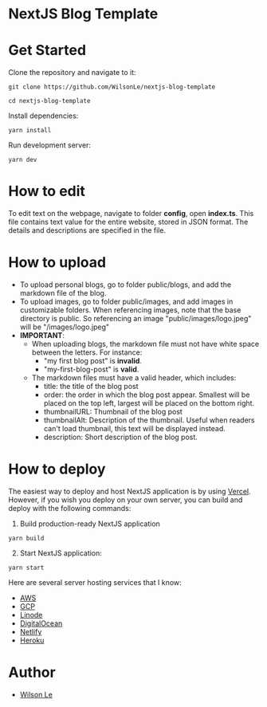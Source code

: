 # NextJS Blog Template

# Get Started

Clone the repository and navigate to it:

```
git clone https://github.com/WilsonLe/nextjs-blog-template

cd nextjs-blog-template
```

Install dependencies:

```
yarn install
```

Run development server:

```
yarn dev
```

# How to edit

To edit text on the webpage, navigate to folder __config__, open __index.ts__. This file contains text value for the entire website, stored in JSON format. The details and descriptions are specified in the file.

# How to upload

- To upload personal blogs, go to folder public/blogs, and add the markdown file of the blog.
- To upload images, go to folder public/images, and add images in customizable folders. When referencing images, note that the base directory is public. So referencing an image "public/images/logo.jpeg" will be "/images/logo.jpeg"
- __IMPORTANT__:
  - When uploading blogs, the markdown file must not have white space between the letters. For instance:
    - "my first blog post" is __invalid__.
    - "my-first-blog-post" is __valid__.
  - The markdown files must have a valid header, which includes:
    - title: the title of the blog post
    - order: the order in which the blog post appear. Smallest will be placed on the top left, largest will be placed on the bottom right.
    - thumbnailURL: Thumbnail of the blog post
    - thumbnailAlt: Description of the thumbnail. Useful when readers can't load thumbnail, this text will be displayed instead.
    - description: Short description of the blog post.

# How to deploy

The easiest way to deploy and host NextJS application is by using [Vercel](https://vercel.com). However, if you wish you deploy on your own server, you can build and deploy with the following commands:

1. Build production-ready NextJS application

```
yarn build
```

2. Start NextJS application:

```
yarn start
```

Here are several server hosting services that I know:

- [AWS](https://aws.amazon.com)
- [GCP](https://cloud.google.com)
- [Linode](https://linode.com)
- [DigitalOcean](https://digitalocean.com)
- [Netlify](https://netlify.com)
- [Heroku](https://heroku.com)

# Author

- [Wilson Le](https://wilsonle.me)

